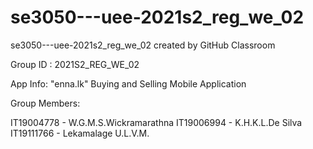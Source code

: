 # se3050---uee-2021s2_reg_we_02
se3050---uee-2021s2_reg_we_02 created by GitHub Classroom

Group ID : 2021S2_REG_WE_02

App Info: "enna.lk" Buying and Selling Mobile Application

Group Members:

IT19004778 - W.G.M.S.Wickramarathna
IT19006994 - K.H.K.L.De Silva
IT19111766 - Lekamalage U.L.V.M.

